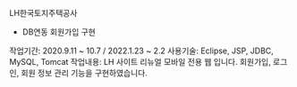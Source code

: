 LH한국토지주택공사
- DB연동 회원가입 구현

작업기간: 2020.9.11 ~ 10.7 / 2022.1.23 ~ 2.2
사용기술: Eclipse, JSP, JDBC, MySQL, Tomcat
작업내용:
LH 사이트 리뉴얼 모바일 전용 웹 입니다.
회원가입, 로그인, 회원 정보 관리 기능을 구현하였습니다.
